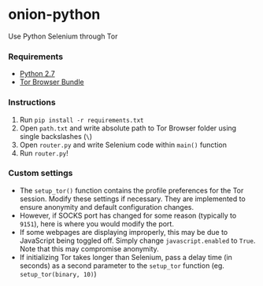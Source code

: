# onion-python
Use Python Selenium through Tor

### Requirements
* [Python 2.7](https://www.python.org/downloads/)
* [Tor Browser Bundle](https://www.torproject.org/download/download-easy.html.en)

### Instructions
1. Run `pip install -r requirements.txt`
2. Open `path.txt` and write absolute path to Tor Browser folder using single backslashes (`\`)
3. Open `router.py` and write Selenium code within `main()` function
4. Run `router.py`!

### Custom settings
* The `setup_tor()` function contains the profile preferences for the Tor session. Modify these settings if necessary. They are implemented to ensure anonymity and default configuration changes.
* However, if SOCKS port has changed for some reason (typically to `9151`), here is where you would modify the port.
* If some webpages are displaying improperly, this may be due to JavaScript being toggled off. Simply change `javascript.enabled` to `True`. Note that this may compromise anonymity.
* If initializing Tor takes longer than Selenium, pass a delay time (in seconds) as a second parameter to the `setup_tor` function (eg. `setup_tor(binary, 10)`)
